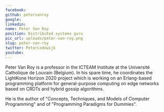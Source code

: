 ```yaml
---
facebook: 
github: petervanroy
google: 
linkedin: 
name: Peter Van Roy
position: Distributed systems guru
pic_url: uploads/peter-van-roy.png
slug: peter-van-roy
twitter: PeterLodewijk
youtube: 
---
```

<p>Peter Van Roy is a professor in the ICTEAM Institute at the Universit&eacute; Catholique de Louvain (Belgium). In his spare time, he coordinates the LightKone Horizon 2020 project which is working on an Erlang-based programming platform for general-purpose computing on edge networks based on CRDTs and hybrid gossip algorithms.</p>

<p>He is the author of &quot;Concepts, Techniques, and Models of Computer Programming&quot; and of &quot;Programming Paradigms for Dummies&quot;.</p>
